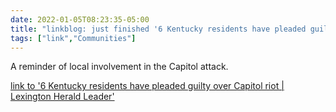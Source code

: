 ```yaml
---
date: 2022-01-05T08:23:35-05:00
title: "linkblog: just finished '6 Kentucky residents have pleaded guilty over Capitol riot | Lexington Herald Leader'"
tags: ["link","Communities"]
---
```

A reminder of local involvement in the Capitol attack.
 
[link to '6 Kentucky residents have pleaded guilty over Capitol riot | Lexington Herald Leader'](https://www.kentucky.com/news/local/crime/article256911262.html)
